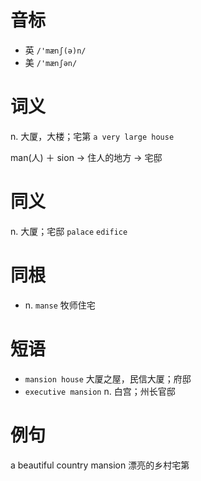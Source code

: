 # 音标

- 英 `/'mænʃ(ə)n/`
- 美 `/'mænʃən/`

# 词义

n. 大厦，大楼；宅第
`a very large house`



man(人) ＋ sion → 住人的地方 → 宅邸

# 同义

n. 大厦；宅邸
`palace` `edifice`

# 同根

- n. `manse` 牧师住宅

# 短语

- `mansion house` 大厦之屋，民信大厦；府邸
- `executive mansion` n. 白宫；州长官邸

# 例句

a beautiful country mansion
漂亮的乡村宅第


